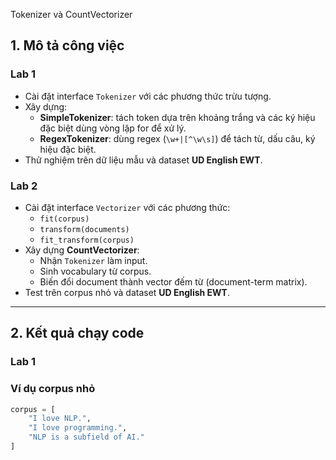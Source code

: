 Tokenizer và CountVectorizer

## 1. Mô tả công việc
### Lab 1
- Cài đặt interface `Tokenizer` với các phương thức trừu tượng.
- Xây dựng:
  - **SimpleTokenizer**: tách token dựa trên khoảng trắng và các ký hiệu đặc biệt dùng vòng lặp for để xử lý.
  - **RegexTokenizer**: dùng regex (`\w+|[^\w\s]`) để tách từ, dấu câu, ký hiệu đặc biệt.
- Thử nghiệm trên dữ liệu mẫu và dataset **UD English EWT**.

### Lab 2
- Cài đặt interface `Vectorizer` với các phương thức:
  - `fit(corpus)`
  - `transform(documents)`
  - `fit_transform(corpus)`
- Xây dựng **CountVectorizer**:
  - Nhận `Tokenizer` làm input.
  - Sinh vocabulary từ corpus.
  - Biến đổi document thành vector đếm từ (document-term matrix).
- Test trên corpus nhỏ và dataset **UD English EWT**.

---

## 2. Kết quả chạy code
### Lab 1


### Ví dụ corpus nhỏ
```python
corpus = [
    "I love NLP.",
    "I love programming.",
    "NLP is a subfield of AI."
]
